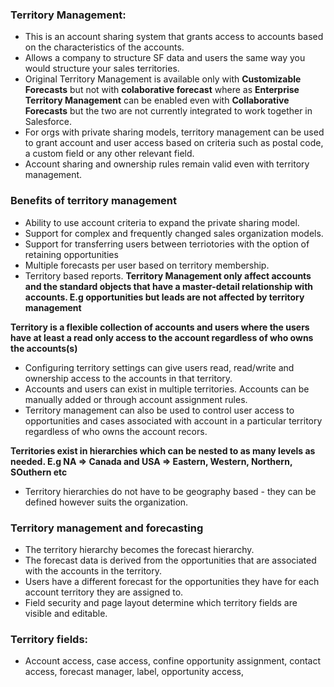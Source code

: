 ### Territory Management:
* This is an account sharing system that grants access to accounts based on the characteristics of the accounts.
* Allows a company to structure SF data and users the same way you would structure your sales territories.
* Original Territory Management is available only with **Customizable Forecasts** but not with **colaborative forecast** where as **Enterprise Territory Management** can be enabled even with **Collaborative Forecasts** but the two are not currently integrated to work together in Salesforce.
* For orgs with private sharing models, territory management can be used to grant account and user access based on criteria such as postal code, a custom field or any other relevant field.
* Account sharing and ownership rules remain valid even with territory management.

### Benefits of territory management
* Ability to use account criteria to expand the private sharing model.
* Support for complex and frequently changed sales organization models.
* Support for transferring users between terriotories with the option of retaining opportunities
* Multiple forecasts per user based on territory membership.
* Territory based reports.
**Territory Management only affect accounts and the standard objects that have a master-detail relationship with accounts. E.g opportunities but leads are not affected by territory management**

**Territory is a flexible collection of accounts and users where the users have at least a read only access to the account regardless of who owns the accounts(s)**
* Configuring territory settings can give users read, read/write and ownership access to the accounts in that territory.
* Accounts and users can exist in multiple territories. Accounts can be manually added or through account assignment rules.
* Territory management can also be used to control user access to opportunities and cases associated with account in a particular territory regardless of who owns the account recors.

**Territories exist in hierarchies which can be nested to as many levels as needed. E.g NA => Canada and USA => Eastern, Western, Northern, SOuthern etc**
* Territory hierarchies do not have to be geography based - they can be defined however suits the organization.

### Territory management and forecasting
* The territory hierarchy becomes the forecast hierarchy.
* The forecast data is derived from the opportunities that are associated with the accounts in the territory.
* Users have a different forecast for the opportunities they have for each account territory they are assigned to.
* Field security and page layout determine which territory fields are visible and editable.

### Territory fields:
* Account access, case access, confine opportunity assignment, contact access, forecast manager, label, opportunity access, 


